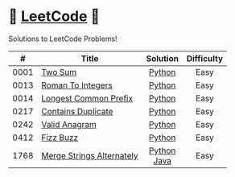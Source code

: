 # 🌟 [LeetCode](https://leetcode.com/problemset/) 🌟
Solutions to LeetCode Problems!

| # | Title | Solution | Difficulty |
| - | ----- | -------- | ---------- |
| 0001 | [Two Sum](https://leetcode.com/problems/two-sum/description/) | <div align="center">[Python](https://github.com/chlyn/LeetCode/blob/main/python/0001_Two_Sum.py)</div> | <div align="center">Easy</div> |
| 0013 | [Roman To Integers](https://leetcode.com/problems/roman-to-integer/description/) | <div align="center">[Python](https://github.com/chlyn/LeetCode/blob/main/python/0013_Roman_To_Integer.py)</div> | <div align="center">Easy</div> |
| 0014 | [Longest Common Prefix](https://leetcode.com/problems/longest-common-prefix/) | <div align="center">[Python](https://github.com/chlyn/LeetCode/blob/main/python/0014_Longest_Common_Prefix.py)</div> | <div align="center">Easy</div> |
| 0217 | [Contains Duplicate](https://leetcode.com/problems/contains-duplicate/description/) | <div align="center">[Python](https://github.com/chlyn/LeetCode/blob/main/python/0217_Contains_Duplicate.py)</div> | <div align="center">Easy</div> |
| 0242 | [Valid Anagram](https://leetcode.com/problems/valid-anagram/description/) | <div align="center">[Python](https://github.com/chlyn/LeetCode/blob/main/python/0242_Valid_Anagram)</div> | <div align="center">Easy</div> |
| 0412 | [Fizz Buzz](https://leetcode.com/problems/fizz-buzz/) | <div align="center">[Python](https://github.com/chlyn/LeetCode/blob/main/python/0412_Fizz_Buzz.py)</div> | <div align="center">Easy</div> |
| 1768 | [Merge Strings Alternately](https://leetcode.com/problems/merge-strings-alternately/description/) | <div align="center">[Python](https://github.com/chlyn/LeetCode/blob/main/python/1768_Merge_Strings_Alternately.py)</div> <div align="center">[Java](https://github.com/chlyn/LeetCode/blob/main/java/1768_Merge_Strings_Alternately.java)</div> | <div align="center">Easy</div> |

